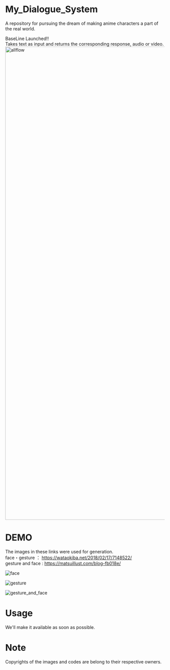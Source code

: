 

# My_Dialogue_System
A repository for pursuing the dream of making anime characters a part of the real world.
<dl>
<dt>BaseLine Launched!!</dt>
Takes text as input and returns the corresponding response, audio or video.
<img width="1495" alt="allflow" src="https://user-images.githubusercontent.com/51740136/140264626-84e44c12-3875-4bd7-8206-eae955f65827.png">
</dl>

# DEMO
The images in these links were used for generation. <br />
face・gesture ： https://wataokiba.net/2018/02/17/7148522/ <br />
gesture and face : https://matsuillust.com/blog-fb018e/


![face](https://user-images.githubusercontent.com/51740136/140266271-4fe270b0-1f9b-4dae-8348-2704d2dd760b.gif)

![gesture](https://user-images.githubusercontent.com/51740136/140266269-77923dc6-6e0f-4bcb-9937-19caa65a1ba1.gif)

![gesture_and_face](https://user-images.githubusercontent.com/51740136/140266264-f306a3ec-8d34-4836-a8ab-60f85a87c3db.gif)




# Usage

We'll make it available as soon as possible.

# Note

Copyrights of the images and codes are belong to their respective owners.
